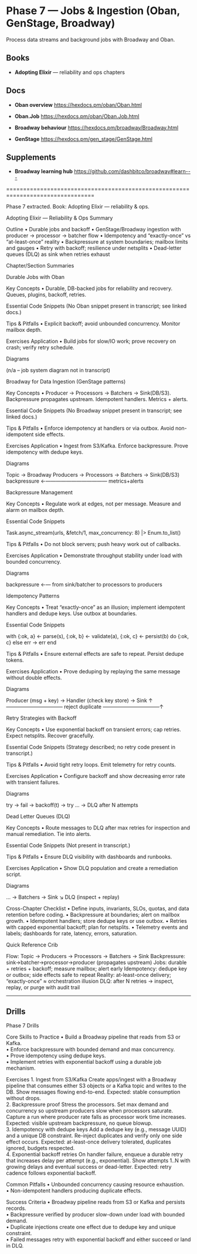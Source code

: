 # Phase 7 — Jobs & Ingestion (Oban, GenStage, Broadway)

Process data streams and background jobs with Broadway and Oban.

## Books
- **Adopting Elixir** — reliability and ops chapters

## Docs
- **Oban overview**
  https://hexdocs.pm/oban/Oban.html

- **Oban.Job**
  https://hexdocs.pm/oban/Oban.Job.html

- **Broadway behaviour**
  https://hexdocs.pm/broadway/Broadway.html

- **GenStage**
  https://hexdocs.pm/gen_stage/GenStage.html

## Supplements
- **Broadway learning hub**
  https://github.com/dashbitco/broadway#learn---

================================================================================

Phase 7 extracted. Book: Adopting Elixir — reliability & ops.

Adopting Elixir — Reliability & Ops Summary

Outline
	•	Durable jobs and backoff
	•	GenStage/Broadway ingestion with producer → processor → batcher flow
	•	Idempotency and “exactly-once” vs “at-least-once” reality
	•	Backpressure at system boundaries; mailbox limits and gauges
	•	Retry with backoff; resilience under netsplits
	•	Dead-letter queues (DLQ) as sink when retries exhaust

Chapter/Section Summaries

Durable Jobs with Oban

Key Concepts
	•	Durable, DB-backed jobs for reliability and recovery. Queues, plugins, backoff, retries.

Essential Code Snippets
(No Oban snippet present in transcript; see linked docs.)

Tips & Pitfalls
	•	Explicit backoff; avoid unbounded concurrency. Monitor mailbox depth.

Exercises Application
	•	Build jobs for slow/IO work; prove recovery on crash; verify retry schedule.

Diagrams

(n/a – job system diagram not in transcript)

Broadway for Data Ingestion (GenStage patterns)

Key Concepts
	•	Producer → Processors → Batchers → Sink(DB/S3). Backpressure propagates upstream. Idempotent handlers. Metrics + alerts.

Essential Code Snippets
(No Broadway snippet present in transcript; see linked docs.)

Tips & Pitfalls
	•	Enforce idempotency at handlers or via outbox. Avoid non-idempotent side effects.

Exercises Application
	•	Ingest from S3/Kafka. Enforce backpressure. Prove idempotency with dedupe keys.

Diagrams

Topic → Broadway Producers → Processors → Batchers → Sink(DB/S3)
   backpressure ←———————————— metrics+alerts

Backpressure Management

Key Concepts
	•	Regulate work at edges, not per message. Measure and alarm on mailbox depth.

Essential Code Snippets

Task.async_stream(urls, &fetch/1, max_concurrency: 8) |> Enum.to_list()

Tips & Pitfalls
	•	Do not block servers; push heavy work out of callbacks.

Exercises Application
	•	Demonstrate throughput stability under load with bounded concurrency.

Diagrams

backpressure ←— from sink/batcher to processors to producers

Idempotency Patterns

Key Concepts
	•	Treat “exactly-once” as an illusion; implement idempotent handlers and dedupe keys. Use outbox at boundaries.

Essential Code Snippets

with {:ok, a} <- parse(s),
     {:ok, b} <- validate(a),
     {:ok, c} <- persist(b) do
  {:ok, c}
else
  err -> err
end

Tips & Pitfalls
	•	Ensure external effects are safe to repeat. Persist dedupe tokens.

Exercises Application
	•	Prove deduping by replaying the same message without double effects.

Diagrams

Producer (msg + key) → Handler (check key store) → Sink
           ↑——————————— reject duplicate ———————————↑

Retry Strategies with Backoff

Key Concepts
	•	Use exponential backoff on transient errors; cap retries. Expect netsplits. Recover gracefully.

Essential Code Snippets
(Strategy described; no retry code present in transcript.)

Tips & Pitfalls
	•	Avoid tight retry loops. Emit telemetry for retry counts.

Exercises Application
	•	Configure backoff and show decreasing error rate with transient failures.

Diagrams

try → fail → backoff(t) → try … → DLQ after N attempts

Dead Letter Queues (DLQ)

Key Concepts
	•	Route messages to DLQ after max retries for inspection and manual remediation. Tie into alerts.

Essential Code Snippets
(Not present in transcript.)

Tips & Pitfalls
	•	Ensure DLQ visibility with dashboards and runbooks.

Exercises Application
	•	Show DLQ population and create a remediation script.

Diagrams

… → Batchers → Sink
          ↘
           DLQ (inspect + replay)

Cross-Chapter Checklist
	•	Define inputs, invariants, SLOs, quotas, and data retention before coding.
	•	Backpressure at boundaries; alert on mailbox growth.
	•	Idempotent handlers; store dedupe keys or use outbox.
	•	Retries with capped exponential backoff; plan for netsplits.
	•	Telemetry events and labels; dashboards for rate, latency, errors, saturation.

Quick Reference Crib

Flow: Topic → Producers → Processors → Batchers → Sink
Backpressure: sink→batcher→processor→producer (propagates upstream)
Jobs: durable + retries + backoff; measure mailbox; alert early
Idempotency: dedupe key or outbox; side effects safe to repeat
Reality: at-least-once delivery; “exactly-once” ≈ orchestration illusion
DLQ: after N retries → inspect, replay, or purge with audit trail


---

## Drills


Phase 7 Drills

Core Skills to Practice
	•	Build a Broadway pipeline that reads from S3 or Kafka.  
	•	Enforce backpressure with bounded demand and max concurrency.    
	•	Prove idempotency using dedupe keys.  
	•	Implement retries with exponential backoff using a durable job mechanism.    

Exercises
	1.	Ingest from S3/Kafka
Create apps/ingest with a Broadway pipeline that consumes either S3 objects or a Kafka topic and writes to the DB. Show messages flowing end-to-end. Expected: stable consumption without drops.  
	2.	Backpressure proof
Stress the processors. Set max demand and concurrency so upstream producers slow when processors saturate. Capture a run where producer rate falls as processor work time increases. Expected: visible upstream backpressure, no queue blowup.    
	3.	Idempotency with dedupe keys
Add a dedupe key (e.g., message UUID) and a unique DB constraint. Re-inject duplicates and verify only one side effect occurs. Expected: at-least-once delivery tolerated, duplicates ignored, budgets respected.    
	4.	Exponential backoff retries
On handler failure, enqueue a durable retry that increases delay per attempt (e.g., exponential). Show attempts 1..N with growing delays and eventual success or dead-letter. Expected: retry cadence follows exponential backoff.    

Common Pitfalls
	•	Unbounded concurrency causing resource exhaustion.  
	•	Non-idempotent handlers producing duplicate effects.  

Success Criteria
	•	Broadway pipeline reads from S3 or Kafka and persists records.  
	•	Backpressure verified by producer slow-down under load with bounded demand.  
	•	Duplicate injections create one effect due to dedupe key and unique constraint.  
	•	Failed messages retry with exponential backoff and either succeed or land in DLQ.  

